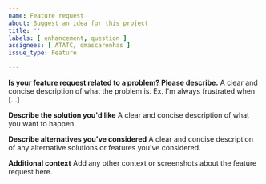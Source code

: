 ```yaml
---
name: Feature request
about: Suggest an idea for this project
title: ''
labels: [ enhancement, question ]
assignees: [ ATATC, qmascarenhas ]
issue_type: Feature

---
```


**Is your feature request related to a problem? Please describe.**
A clear and concise description of what the problem is. Ex. I'm always frustrated when [...]

**Describe the solution you'd like**
A clear and concise description of what you want to happen.

**Describe alternatives you've considered**
A clear and concise description of any alternative solutions or features you've considered.

**Additional context**
Add any other context or screenshots about the feature request here.
